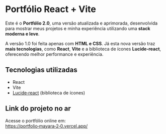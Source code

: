 # Portfólio React + Vite

Este é o **Portfólio 2.0**, uma versão atualizada e aprimorada, desenvolvida para mostrar meus projetos e minha experiência utilizando uma **stack moderna e leve**.

A versão 1.0 foi feita apenas com **HTML e CSS**. Já esta nova versão traz **mais tecnologias**, como **React**, **Vite** e a biblioteca de ícones **Lucide‑react**, oferecendo melhor performance e experiência.

## Tecnologias utilizadas

- React  
- Vite  
- [Lucide‑react](https://lucide.dev/) (biblioteca de ícones)

## Link do projeto no ar

Acesse o portfólio online em:  
[https://portfolio‑mayara‑2‑0.vercel.app/](https://portfolio-mayara-2-0.vercel.app/)
